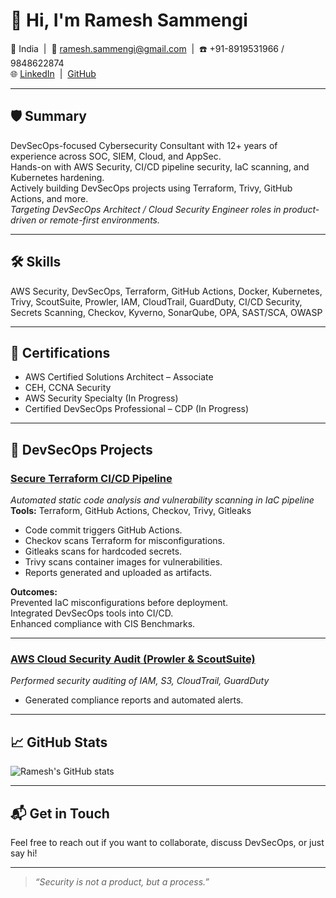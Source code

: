# 👋 Hi, I'm Ramesh Sammengi

📍 India &nbsp;|&nbsp; 📧 ramesh.sammengi@gmail.com &nbsp;|&nbsp; ☎️ +91-8919531966 / 9848622874  
🌐 [LinkedIn](https://www.linkedin.com/in/ramesh-babu-sammengi-63a0a1b4/) &nbsp;|&nbsp; [GitHub](https://github.com/rameshsammengi)

---

## 🛡️ Summary

DevSecOps-focused Cybersecurity Consultant with 12+ years of experience across SOC, SIEM, Cloud, and AppSec.  
Hands-on with AWS Security, CI/CD pipeline security, IaC scanning, and Kubernetes hardening.  
Actively building DevSecOps projects using Terraform, Trivy, GitHub Actions, and more.  
_Targeting DevSecOps Architect / Cloud Security Engineer roles in product-driven or remote-first environments._

---

## 🛠️ Skills

AWS Security, DevSecOps, Terraform, GitHub Actions, Docker, Kubernetes, Trivy, ScoutSuite, Prowler, IAM, CloudTrail, GuardDuty, CI/CD Security, Secrets Scanning, Checkov, Kyverno, SonarQube, OPA, SAST/SCA, OWASP

---

## 🏅 Certifications

- AWS Certified Solutions Architect – Associate
- CEH, CCNA Security
- AWS Security Specialty (In Progress)
- Certified DevSecOps Professional – CDP (In Progress)

---

## 🚀 DevSecOps Projects

### [Secure Terraform CI/CD Pipeline](https://github.com/rameshsammengi/GitHub_README_DevSecOps_Template)
_Automated static code analysis and vulnerability scanning in IaC pipeline_  
**Tools:** Terraform, GitHub Actions, Checkov, Trivy, Gitleaks

- Code commit triggers GitHub Actions.
- Checkov scans Terraform for misconfigurations.
- Gitleaks scans for hardcoded secrets.
- Trivy scans container images for vulnerabilities.
- Reports generated and uploaded as artifacts.

**Outcomes:**  
Prevented IaC misconfigurations before deployment.  
Integrated DevSecOps tools into CI/CD.  
Enhanced compliance with CIS Benchmarks.

---

### [AWS Cloud Security Audit (Prowler & ScoutSuite)](https://github.com/rameshsammengi/aws-security-audit)
_Performed security auditing of IAM, S3, CloudTrail, GuardDuty_  
- Generated compliance reports and automated alerts.

---

## 📈 GitHub Stats

![Ramesh's GitHub stats](https://github-readme-stats.vercel.app/api?username=rameshsammengi&show_icons=true&theme=radical)

---

## 📬 Get in Touch

Feel free to reach out if you want to collaborate, discuss DevSecOps, or just say hi!

---

> *“Security is not a product, but a process.”*
